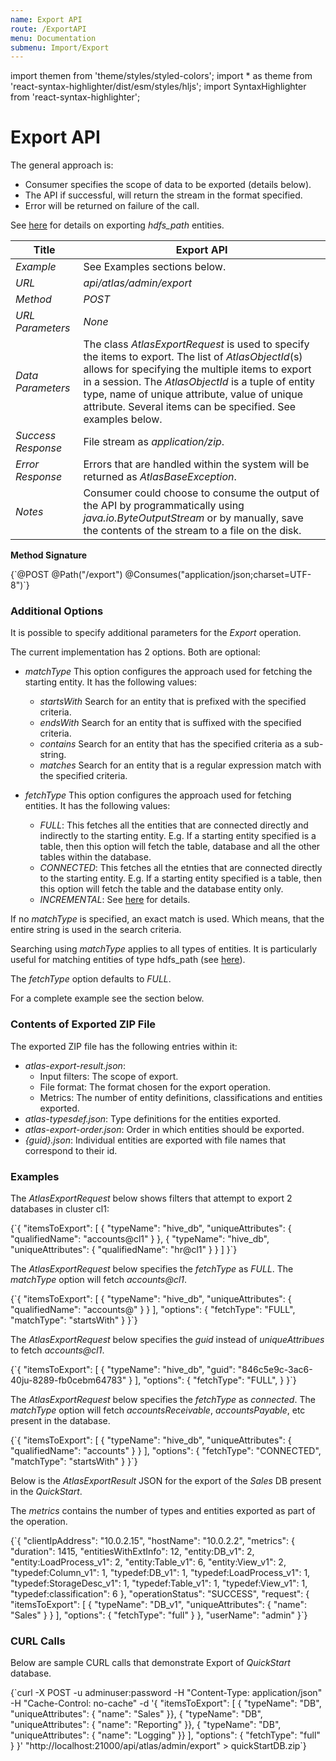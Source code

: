 ```yaml
---
name: Export API
route: /ExportAPI
menu: Documentation
submenu: Import/Export
---
```


import  themen  from 'theme/styles/styled-colors';
import  * as theme  from 'react-syntax-highlighter/dist/esm/styles/hljs';
import SyntaxHighlighter from 'react-syntax-highlighter';

# Export API
The general approach is:
   * Consumer specifies the scope of data to be exported (details below).
   * The API if successful, will return the stream in the format specified.
   * Error will be returned on failure of the call.

See [here](#/ExportHDFSAPI) for details on exporting *hdfs_path* entities.

|**Title**|**Export API**|
| ------------ | ------------ |
| _Example_ | See Examples sections below. |
| _URL_ |_api/atlas/admin/export_ |
| _Method_ |_POST_ |
| _URL Parameters_ |_None_ |
| _Data Parameters_| The class _AtlasExportRequest_ is used to specify the items to export. The list of _AtlasObjectId_(s) allows for specifying the multiple items to export in a session. The _AtlasObjectId_ is a tuple of entity type, name of unique attribute, value of unique attribute. Several items can be specified. See examples below.|
| _Success Response_|File stream as _application/zip_.|
|_Error Response_|Errors that are handled within the system will be returned as _AtlasBaseException_. |
| _Notes_ | Consumer could choose to consume the output of the API by programmatically using _java.io.ByteOutputStream_ or by manually, save the contents of the stream to a file on the disk.|

__Method Signature__

<SyntaxHighlighter wrapLines={true} language="shell" style={theme.dark}>
{`@POST
@Path("/export")
@Consumes("application/json;charset=UTF-8")`}
</SyntaxHighlighter>

### Additional Options
It is possible to specify additional parameters for the _Export_ operation.

The current implementation has 2 options. Both are optional:


* _matchType_ This option configures the approach used for fetching the starting entity. It has the following values:
    * _startsWith_ Search for an entity that is prefixed with the specified criteria.
    * _endsWith_ Search for an entity that is suffixed with the specified criteria.
    * _contains_ Search for an entity that has the specified criteria as a sub-string.
    *  _matches_ Search for an entity that is a regular expression match with the specified criteria.





* _fetchType_ This option configures the approach used for fetching entities. It has the following values:
    * _FULL_: This fetches all the entities that are connected directly and indirectly to the starting entity. E.g. If a starting entity specified is a table, then this option will fetch the table, database and all the other tables within the database.
    * _CONNECTED_: This fetches all the etnties that are connected directly to the starting entity. E.g. If a starting entity specified is a table, then this option will fetch the table and the database entity only.
    *  _INCREMENTAL_: See [here](#/IncrementalExport) for details.



If no _matchType_ is specified, an exact match is used. Which means, that the entire string is used in the search criteria.

Searching using _matchType_ applies to all types of entities. It is particularly useful for matching entities of type hdfs_path (see [here](#/ExportHDFSAPI)).

The _fetchType_ option defaults to _FULL_.

For a complete example see the section below.

### Contents of Exported ZIP File

The exported ZIP file has the following entries within it:
   * _atlas-export-result.json_:
      * Input filters: The scope of export.
      * File format: The format chosen for the export operation.
      * Metrics: The number of entity definitions, classifications and entities exported.
   * _atlas-typesdef.json_: Type definitions for the entities exported.
   * _atlas-export-order.json_: Order in which entities should be exported.
   * _{guid}.json_: Individual entities are exported with file names that correspond to their id.

### Examples
The _AtlasExportRequest_ below shows filters that attempt to export 2 databases in cluster cl1:

<SyntaxHighlighter wrapLines={true} language="json" style={theme.dark}>
{`{
    "itemsToExport": [
       { "typeName": "hive_db", "uniqueAttributes": { "qualifiedName": "accounts@cl1" } },
       { "typeName": "hive_db", "uniqueAttributes": { "qualifiedName": "hr@cl1" } }
    ]
}`}
</SyntaxHighlighter>

The _AtlasExportRequest_ below specifies the _fetchType_ as _FULL_. The _matchType_ option will fetch _accounts@cl1_.

<SyntaxHighlighter wrapLines={true} language="json" style={theme.dark}>
{`{
    "itemsToExport": [
       { "typeName": "hive_db", "uniqueAttributes": { "qualifiedName": "accounts@" } }
    ],
    "options": {
        "fetchType": "FULL",
        "matchType": "startsWith"
    }
}`}
</SyntaxHighlighter>

The _AtlasExportRequest_ below specifies the _guid_ instead of _uniqueAttribues_ to fetch _accounts@cl1_.

<SyntaxHighlighter wrapLines={true} language="json" style={theme.dark}>
{`{
    "itemsToExport": [
       { "typeName": "hive_db", "guid": "846c5e9c-3ac6-40ju-8289-fb0cebm64783" }
    ],
    "options": {
        "fetchType": "FULL",
    }
}`}
</SyntaxHighlighter>

The _AtlasExportRequest_ below specifies the _fetchType_ as _connected_. The _matchType_ option will fetch _accountsReceivable_, _accountsPayable_, etc present in the database.

<SyntaxHighlighter wrapLines={true} language="json" style={theme.dark}>
{`{
    "itemsToExport": [
       { "typeName": "hive_db", "uniqueAttributes": { "qualifiedName": "accounts" } }
    ],
    "options": {
        "fetchType": "CONNECTED",
        "matchType": "startsWith"
    }
}`}
</SyntaxHighlighter>

Below is the _AtlasExportResult_ JSON for the export of the _Sales_ DB present in the _QuickStart_.

The _metrics_ contains the number of types and entities exported as part of the operation.

<SyntaxHighlighter wrapLines={true} language="json" style={theme.dark}>
{`{
    "clientIpAddress": "10.0.2.15",
    "hostName": "10.0.2.2",
    "metrics": {
        "duration": 1415,
        "entitiesWithExtInfo": 12,
        "entity:DB_v1": 2,
        "entity:LoadProcess_v1": 2,
        "entity:Table_v1": 6,
        "entity:View_v1": 2,
        "typedef:Column_v1": 1,
        "typedef:DB_v1": 1,
        "typedef:LoadProcess_v1": 1,
        "typedef:StorageDesc_v1": 1,
        "typedef:Table_v1": 1,
        "typedef:View_v1": 1,
        "typedef:classification": 6
    },
    "operationStatus": "SUCCESS",
    "request": {
        "itemsToExport": [
            {
                "typeName": "DB_v1",
                "uniqueAttributes": {
                    "name": "Sales"
                }
            }
        ],
        "options": {
            "fetchType": "full"
        }
    },
    "userName": "admin"
}`}
</SyntaxHighlighter>

### CURL Calls
Below are sample CURL calls that demonstrate Export of _QuickStart_ database.

<SyntaxHighlighter wrapLines={true} language="shell" style={theme.dark}>
{`curl -X POST -u adminuser:password -H "Content-Type: application/json" -H "Cache-Control: no-cache" -d '{
    "itemsToExport": [
            { "typeName": "DB", "uniqueAttributes": { "name": "Sales" }},
            { "typeName": "DB", "uniqueAttributes": { "name": "Reporting" }},
            { "typeName": "DB", "uniqueAttributes": { "name": "Logging" }}
    ],
        "options": { "fetchType": "full" }
    }' "http://localhost:21000/api/atlas/admin/export" > quickStartDB.zip`}
</SyntaxHighlighter>
